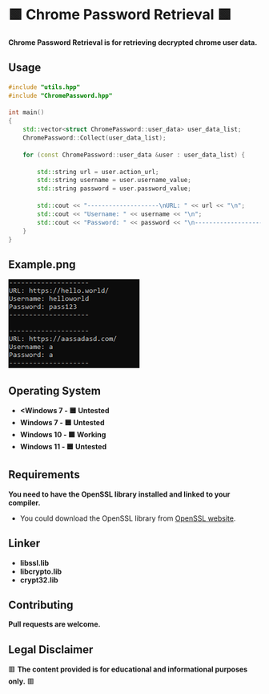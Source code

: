 # 🟩 Chrome Password Retrieval 🟩

**Chrome Password Retrieval is for retrieving decrypted chrome user data.**

## Usage

```c++
#include "utils.hpp"
#include "ChromePassword.hpp"

int main()
{
    std::vector<struct ChromePassword::user_data> user_data_list;
    ChromePassword::Collect(user_data_list);

    for (const ChromePassword::user_data &user : user_data_list) {

        std::string url = user.action_url;
        std::string username = user.username_value;
        std::string password = user.password_value;

        std::cout << "--------------------\nURL: " << url << "\n";
        std::cout << "Username: " << username << "\n";
        std::cout << "Password: " << password << "\n--------------------\n\n";
    }
}
```

## Example.png

![alt text](https://github.com/yurtrimu/chrome-password/blob/main/Capture.PNG?raw=true)

## Operating System
- **<Windows 7 - 🟦 Untested**
- **Windows 7 - 🟦 Untested**
- **Windows 10 - 🟩 Working**
- **Windows 11 - 🟦 Untested**

## Requirements

**You need to have the OpenSSL library installed and linked to your compiler.**

- You could download the OpenSSL library from [OpenSSL website](https://www.openssl.org/source/).

## Linker

- **libssl.lib**
- **libcrypto.lib**
- **crypt32.lib**

## Contributing

**Pull requests are welcome.**

## Legal Disclaimer
🟥 **The content provided is for educational and informational purposes only.** 🟥
